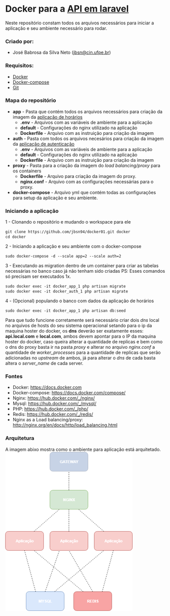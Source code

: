 # Docker para a [API em laravel](https://github.com/jbsn94/laravel-horarioaulas.git)

Neste repositório constam todos os arquivos necessários para iniciar a aplicação e seu ambiente necessário para rodar.

### Criado por:

* José Babrosa da Silva Neto ([jbsn@cin.ufpe.br](mailto:jbsn@cin.ufpe.br))

### Requisitos:
* [Docker](https://docs.docker.com/install/)
* [Docker-compose](https://docs.docker.com/compose/install/#install-compose)
* [Git](https://git-scm.com/book/en/v2/Getting-Started-Installing-Git)

### Mapa do repositório
- **app** - Pasta que contém todos os arquivos necessários para criação da imagem da [aplicação de horários](https://github.com/jbsn94/laravel-horarioaulas.git)
    - **.env** - Arquivos com as variáveis de ambiente para a aplicação
    - **default** - Configurações do nginx utilizado na aplicação
    - **Dockerfile** - Arquivo com as instruição para criação da imagem
- **auth** - Pasta com todos os arquivos necesários para criação da imagem da [aplicação de autenticação](https://github.com/jbsn94/apiauthescolas)
    - **.env** - Arquivos com as variáveis de ambiente para a aplicação
    - **default** - Configurações do nginx utilizado na aplicação
    - **Dockerfile** - Arquivo com as instruição para criação da imagem
- **proxy** - Pasta para a criação da imagem do *load balancing/proxy* para os containers
    - **Dockerfile** - Arquivo para criação da imagem do proxy.
    - **nginx.conf** - Arquivo com as configurações necessárias para o proxy.
- **docker-compose** - Arquivo yml que contém todas as configurações para setup da aplicação e seu ambiente.
### Iniciando a aplicação

1 - Clonando o repositório e mudando o workspace para ele
```shell
git clone https://github.com/jbsn94/docker01.git docker
cd docker
```
2 - Iniciando a aplicação e seu ambiente com o docker-compose
```shell
sudo docker-compose -d --scale app=2 --scale auth=2
```
3 - Executando as migration dentro de um container para criar as tabelas necessárias no banco caso já não tenham sido criadas
PS: Esses comandos só precisam ser executados 1x.
```shell
sudo docker exec -it docker_app_1 php artisan migrate
sudo docker exec -it docker_auth_1 php artisan migrate
```
4 - (Opcional) populando o banco com dados da aplicação de horários
```shell
sudo docker exec -it docker_app_1 php artisan db:seed
```
Para que tudo funcione corretamente será necessário criar dois *dns* local no arquivos de hosts do seu sistema operacional setando para o ip da maquina hoster do docker, os **dns** deverão ser exatamente esses: **api.local.com** e **local.com**, ambos devem apontar para o IP da maquina hoster do docker, caso queira alterar a quantidade de replicas e bem como o dns do proxy basta ir na pasta *proxy* e alterar no arquivo *nginx.conf* a quantidade de *worker_processes* para a quantidade de replicas que serão adicionadas no *upstream* de ambos, já para alterar o *dns* de cada basta altera o *server_name* de cada server.

### Fontes
- Docker: https://docs.docker.com
- Docker-compose: https://docs.docker.com/compose/
- Nginx: https://hub.docker.com/_/nginx/
- Mysql: https://hub.docker.com/_/mysql/
- PHP: https://hub.docker.com/_/php/
- Redis: https://hub.docker.com/_/redis/
- Nginx as a Load balancing/proxy: http://nginx.org/en/docs/http/load_balancing.html

### Arquitetura
A imagem abixo mostra como o ambiente para aplicação está arquitetado.
![arquitetura](/arquitetura.png)
